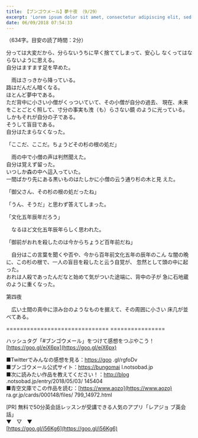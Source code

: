 ```yaml
---
title: 【ブンゴウメール】夢十夜 （9/29）
excerpt: 'Lorem ipsum dolor sit amet, consectetur adipiscing elit, sed do eiusmod tempor incididunt ut labore et dolore magna aliqua. Praesent elementum facilisis leo vel fringilla est ullamcorper eget. At imperdiet dui accumsan sit amet nulla facilisi morbi tempus.'
date: 06/09/2018 07:54:33
---
```


（634字。目安の読了時間：2分）

  
分っては大変だから、分らないうちに早く捨ててしまって、安心し なくってはならないように思える。  
自分はますます足を早めた。

  
　雨はさっきから降っている。  
路はだんだん暗くなる。  
ほとんど夢中である。  
ただ背中に小さい小僧がくっついていて、その小僧が自分の過去、 現在、未来をことごとく照して、寸分の事実も洩（も）らさない鏡 のように光っている。  
しかもそれが自分の子である。  
そうして盲目である。  
自分はたまらなくなった。

  
「ここだ、ここだ。ちょうどその杉の根の処だ」

　雨の中で小僧の声は判然聞えた。  
自分は覚えず留った。  
いつしか森の中へ這入っていた。  
一間ばかり先にある黒いものはたしかに小僧の云う通り杉の木と見 えた。

  
「御父さん、その杉の根の処だったね」

「うん、そうだ」と思わず答えてしまった。

  
「文化五年辰年だろう」

　なるほど文化五年辰年らしく思われた。

  
「御前がおれを殺したのは今からちょうど百年前だね」

　自分はこの言葉を聞くや否や、今から百年前文化五年の辰年のこん な闇の晩に、この杉の根で、一人の盲目を殺したと云う自覚が、 忽然として頭の中に起った。  
おれは人殺であったんだなと始めて気がついた途端に、背中の子が 急に石地蔵のように重くなった。

第四夜

  
　広い土間の真中に涼み台のようなものを据えて、その周囲に小さい 床几が並べてある。

\============================== ================

ハッシュタグ「#ブンゴウメール」をつけて感想をつぶやこう！ [https://goo.gl/eiX6px](https://goo.gl/eiX6px)

■Twitterでみんなの感想を見る：[https://goo](https://goo) .gl/rgfoDv  
■ブンゴウメール公式サイト：[https://bungomai](https://bungomai) l.notsobad.jp  
■次に読みたい作品を教えてください！：[http://blog](http://blog) .notsobad.jp/entry/2018/05/03/ 145404  
■青空文庫でこの作品を読む：[https://www.aozo](https://www.aozo) ra.gr.jp/cards/000148/files/ 799\_14972.html

\[PR\] 無料で50分英会話レッスンが受講できる人気のアプリ「レアジョ ブ英会話」  
▼　▽　▼  
[https://goo.gl/i56Kg6](https://goo.gl/i56Kg6)